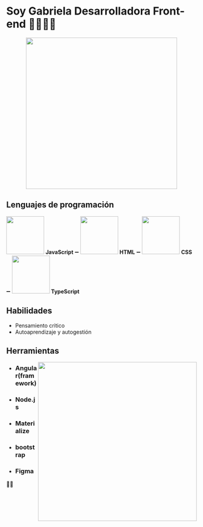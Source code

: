 # Soy Gabriela Desarrolladora Front-end 👩🏽‍💻👋

<p align="center">
<img width="400" src="https://i.pinimg.com/564x/8d/85/6d/8d856d73c15c6281d004b33f291412bf.jpg">
</p>

## Lenguajes de programación
<img width="100" src="https://user-images.githubusercontent.com/82047077/139560796-17a31bd8-bd72-48ec-86c2-62ad1eb9efbf.png"> **JavaScript** ➖  <img width="100" src="https://user-images.githubusercontent.com/82047077/139560807-a488362c-bc55-4396-b8cf-36c806c10c68.png"> **HTML** ➖ <img width="100" src="https://user-images.githubusercontent.com/82047077/139560812-c207812b-b08d-4e0c-b8f5-2eae26baa04b.png"> **CSS** ➖ <img width="100" src="https://user-images.githubusercontent.com/82047077/139560825-69761969-b1fb-4932-9459-71f5bcd3485c.png"> **TypeScript**

 ## Habilidades
- Pensamiento critico
- Autoaprendizaje y autogestión 

## Herramientas

<img align="right" width="420" src="https://user-images.githubusercontent.com/82047077/145615766-964bb138-e8aa-4776-8ce5-2f1556065ee9.png">


 * ### Angular(framework)
 * ### Node.js
 * ### Materialize
 * ### bootstrap
 * ### Figma

🤝😊

